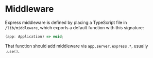 # Middleware

Express middleware is defined by placing a TypeScript file in `/lib/middleware`, which exports a default function with this signature:

```typescript
(app: Application) => void;
```

That function should add middleware via `app.server.express.*`, usually `.use()`.
